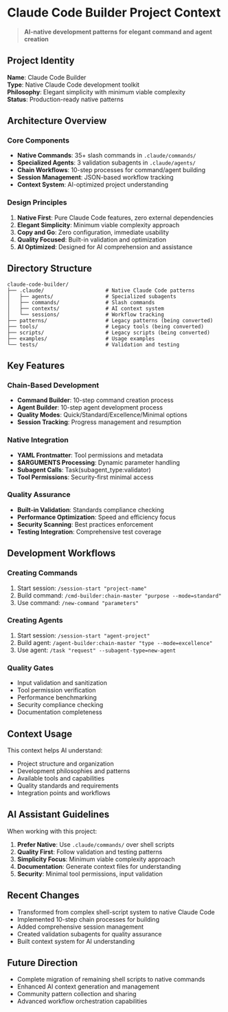 # Claude Code Builder Project Context

> **AI-native development patterns for elegant command and agent creation**

## Project Identity

**Name**: Claude Code Builder  
**Type**: Native Claude Code development toolkit  
**Philosophy**: Elegant simplicity with minimum viable complexity  
**Status**: Production-ready native patterns

## Architecture Overview

### Core Components
- **Native Commands**: 35+ slash commands in `.claude/commands/`
- **Specialized Agents**: 3 validation subagents in `.claude/agents/`
- **Chain Workflows**: 10-step processes for command/agent building
- **Session Management**: JSON-based workflow tracking
- **Context System**: AI-optimized project understanding

### Design Principles
1. **Native First**: Pure Claude Code features, zero external dependencies
2. **Elegant Simplicity**: Minimum viable complexity approach
3. **Copy and Go**: Zero configuration, immediate usability
4. **Quality Focused**: Built-in validation and optimization
5. **AI Optimized**: Designed for AI comprehension and assistance

## Directory Structure

```
claude-code-builder/
├── .claude/                    # Native Claude Code patterns
│   ├── agents/                 # Specialized subagents
│   ├── commands/               # Slash commands
│   ├── contexts/               # AI context system
│   └── sessions/               # Workflow tracking
├── patterns/                   # Legacy patterns (being converted)
├── tools/                      # Legacy tools (being converted)
├── scripts/                    # Legacy scripts (being converted)
├── examples/                   # Usage examples
└── tests/                      # Validation and testing
```

## Key Features

### Chain-Based Development
- **Command Builder**: 10-step command creation process
- **Agent Builder**: 10-step agent development process
- **Quality Modes**: Quick/Standard/Excellence/Minimal options
- **Session Tracking**: Progress management and resumption

### Native Integration
- **YAML Frontmatter**: Tool permissions and metadata
- **$ARGUMENTS Processing**: Dynamic parameter handling
- **Subagent Calls**: Task(subagent_type:validator)
- **Tool Permissions**: Security-first minimal access

### Quality Assurance
- **Built-in Validation**: Standards compliance checking
- **Performance Optimization**: Speed and efficiency focus
- **Security Scanning**: Best practices enforcement
- **Testing Integration**: Comprehensive test coverage

## Development Workflows

### Creating Commands
1. Start session: `/session-start "project-name"`
2. Build command: `/cmd-builder:chain-master "purpose --mode=standard"`
3. Use command: `/new-command "parameters"`

### Creating Agents
1. Start session: `/session-start "agent-project"`
2. Build agent: `/agent-builder:chain-master "type --mode=excellence"`
3. Use agent: `/task "request" --subagent-type=new-agent`

### Quality Gates
- Input validation and sanitization
- Tool permission verification
- Performance benchmarking
- Security compliance checking
- Documentation completeness

## Context Usage

This context helps AI understand:
- Project structure and organization
- Development philosophies and patterns
- Available tools and capabilities
- Quality standards and requirements
- Integration points and workflows

## AI Assistant Guidelines

When working with this project:
1. **Prefer Native**: Use `.claude/commands/` over shell scripts
2. **Quality First**: Follow validation and testing patterns
3. **Simplicity Focus**: Minimum viable complexity approach
4. **Documentation**: Generate context files for understanding
5. **Security**: Minimal tool permissions, input validation

## Recent Changes

- Transformed from complex shell-script system to native Claude Code
- Implemented 10-step chain processes for building
- Added comprehensive session management
- Created validation subagents for quality assurance
- Built context system for AI understanding

## Future Direction

- Complete migration of remaining shell scripts to native commands
- Enhanced AI context generation and management
- Community pattern collection and sharing
- Advanced workflow orchestration capabilities